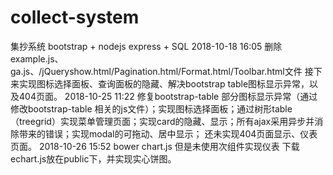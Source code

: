 # collect-system
集抄系统
bootstrap + nodejs express + SQL
2018-10-18 16:05
删除example.js、ga.js、/jQueryshow.html/Pagination.html/Format.html/Toolbar.html文件
接下来实现图标选择面板、查询面板的隐藏、解决bootstrap table图标显示异常，以及404页面。
2018-10-25 11:22
修复bootstrap-table 部分图标显示异常（通过修改bootstrap-table 相关的js文件）；实现图标选择面板；通过树形table（treegrid）实现菜单管理页面；实现card的隐藏、显示；所有ajax采用异步并消除带来的错误；实现modal的可拖动、居中显示；
还未实现404页面显示、仪表页面。
2018-10-26 15:52
bower chart.js 但是未使用次组件实现仪表
下载echart.js放在public下，并实现实心饼图。